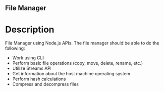 ## File Manager
# Description

File Manager using Node.js APIs.
The file manager should be able to do the following:
- Work using CLI
- Perform basic file operations (copy, move, delete, rename, etc.)
- Utilize Streams API
- Get information about the host machine operating system
- Perform hash calculations
- Compress and decompress files
